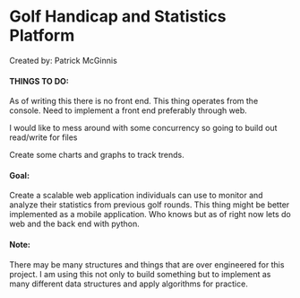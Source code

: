 # Golf Handicap and Statistics Platform

Created by: Patrick McGinnis

#### THINGS TO DO:

As of writing this there is no front end. This thing operates from the console. Need to implement a front end preferably through web.

I would like to mess around with some concurrency so going to build out read/write for files

Create some charts and graphs to track trends.

#### Goal: 

Create a scalable web application individuals can use to monitor and analyze their statistics from previous golf rounds.
This thing might be better implemented as a mobile application. Who knows but as of right now lets do web and the back end with python.

#### Note:

There may be many structures and things that are over engineered for this project. I am using this not only to build something but to implement 
as many different data structures and apply algorithms for practice.
